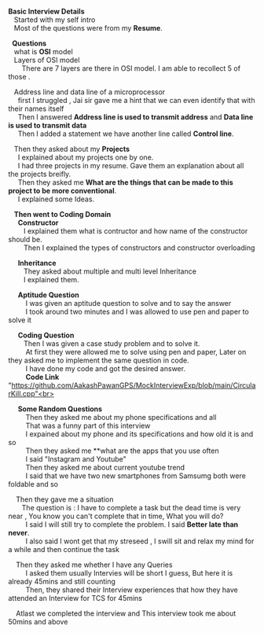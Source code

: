 **Basic Interview Details**<br/>
&nbsp;&nbsp;  Started with my self intro <br/>
&nbsp;&nbsp;  Most of the questions were from my **Resume**.<br/>
  
&nbsp;&nbsp;**Questions**<br/>
 &nbsp;&nbsp; what is **OSI** model<br/>
 &nbsp;&nbsp; Layers of OSI model<br/>
   &nbsp;&nbsp; &nbsp;&nbsp;&nbsp;&nbsp;There are 7 layers are there in OSI model. I am able to recollect 5 of those .<br/>
  
 &nbsp;&nbsp; Address line and data line of a microprocessor<br/>
  &nbsp;&nbsp;&nbsp;&nbsp;  first I struggled , Jai sir gave me a hint that we can even identify that with their names itself<br/>
  &nbsp;&nbsp;&nbsp;&nbsp;  Then I answered **Address line is used to transmit address** and **Data line is used to transmit data**<br/>
  &nbsp;&nbsp;&nbsp;&nbsp; Then I added a statement we have another line called **Control line**.<br/>
   
 &nbsp;&nbsp; Then they asked about my **Projects**<br/>
 &nbsp;&nbsp;&nbsp;&nbsp; I explained about my projects one by one.<br/>
 &nbsp;&nbsp;&nbsp;&nbsp; I had three projects in my resume. Gave them an explanation about all the projects breifly.<br/>
 &nbsp;&nbsp;&nbsp;&nbsp; Then they asked me **What are the things that can be made to this project to be more conventional**.<br/>
 &nbsp;&nbsp;&nbsp;&nbsp; I explained some Ideas.<br>
 
 &nbsp;&nbsp; **Then went to Coding Domain**<br>
 &nbsp;&nbsp;&nbsp;&nbsp; **Constructor**<br>
 &nbsp;&nbsp;&nbsp;&nbsp;&nbsp;&nbsp;&nbsp;&nbsp;I explained them what is contructor and how name of the constructor should be.<br>
 &nbsp;&nbsp;&nbsp;&nbsp;&nbsp;&nbsp;&nbsp;&nbsp;Then I explained the types of constructors and constructor overloading <br>
 
 &nbsp;&nbsp;&nbsp;&nbsp; **Inheritance**<br>
 &nbsp;&nbsp;&nbsp;&nbsp;&nbsp;&nbsp;&nbsp;&nbsp;They asked about multiple and multi level Inheritance <br>
 &nbsp;&nbsp;&nbsp;&nbsp;&nbsp;&nbsp;&nbsp;&nbsp;I explained them.<br>
 
 &nbsp;&nbsp;&nbsp;&nbsp; **Aptitude Question**<br>
 &nbsp;&nbsp;&nbsp;&nbsp;&nbsp;&nbsp;&nbsp;&nbsp; I was given an aptitude question to solve and to say the answer<br>
 &nbsp;&nbsp;&nbsp;&nbsp;&nbsp;&nbsp;&nbsp;&nbsp; I took around two minutes and I was allowed to use pen and paper to solve it<br>
 
 &nbsp;&nbsp;&nbsp;&nbsp; **Coding Question**<br>
 &nbsp;&nbsp;&nbsp;&nbsp;&nbsp;&nbsp;&nbsp;&nbsp;Then I was given a case study problem and to solve it.<br>
 &nbsp;&nbsp;&nbsp;&nbsp;&nbsp;&nbsp;&nbsp;&nbsp; At first they were allowed me to solve using pen and paper, Later on they asked me to implement the same question in code.<br>
 &nbsp;&nbsp;&nbsp;&nbsp;&nbsp;&nbsp;&nbsp;&nbsp; I have done my code and got the desired answer. <br>
 &nbsp;&nbsp;&nbsp;&nbsp;&nbsp;&nbsp;&nbsp;&nbsp; **Code Link** "https://github.com/AakashPawanGPS/MockInterviewExp/blob/main/CircularKill.cpp"<br>
 
 &nbsp;&nbsp;&nbsp;&nbsp; **Some Random Questions**<br>
 &nbsp;&nbsp;&nbsp;&nbsp;&nbsp;&nbsp;&nbsp;&nbsp; Then they asked me about my phone specifications and all<br>
 &nbsp;&nbsp;&nbsp;&nbsp;&nbsp;&nbsp;&nbsp;&nbsp; That was a funny part of this interview<br>
 &nbsp;&nbsp;&nbsp;&nbsp;&nbsp;&nbsp;&nbsp;&nbsp; I expained about my phone and its specifications and how old it is and so<br>
 &nbsp;&nbsp;&nbsp;&nbsp;&nbsp;&nbsp;&nbsp;&nbsp; Then they asked me **what are the apps that you use often<br>
 &nbsp;&nbsp;&nbsp;&nbsp;&nbsp;&nbsp;&nbsp;&nbsp; I said "Instagram and Youtube"<br>
 &nbsp;&nbsp;&nbsp;&nbsp;&nbsp;&nbsp;&nbsp;&nbsp; Then they asked me about current youtube trend<br>
 &nbsp;&nbsp;&nbsp;&nbsp;&nbsp;&nbsp;&nbsp;&nbsp; I said that we have two new smartphones from Samsumg both were foldable and so<br>
 
 &nbsp;&nbsp;&nbsp;&nbsp;Then they gave me a situation <br>
 &nbsp;&nbsp;&nbsp;&nbsp;&nbsp;&nbsp; The question is : I have to complete a task but the dead time is very near , You know you can't complete that in time, What you will do?<br>
 &nbsp;&nbsp;&nbsp;&nbsp;&nbsp;&nbsp;&nbsp;&nbsp; I said I will still try to complete the problem. I said **Better late than never**.<br>
 &nbsp;&nbsp;&nbsp;&nbsp;&nbsp;&nbsp;&nbsp;&nbsp; I also said I wont get that my streseed , I swill sit and relax my mind for a while and then continue the task<br>
 
 &nbsp;&nbsp;&nbsp;&nbsp;Then they asked me whether I have any Queries<br>
 &nbsp;&nbsp;&nbsp;&nbsp;&nbsp;&nbsp;&nbsp;&nbsp; I asked them usually Intervies will be short I guess, But here it is already 45mins and still counting<br>
 &nbsp;&nbsp;&nbsp;&nbsp;&nbsp;&nbsp;&nbsp;&nbsp; Then, they shared their Interview experiences that how they have attended an Interview for TCS for 45mins<br>
 
 &nbsp;&nbsp;&nbsp;&nbsp;Atlast we completed the interview and This interview took me about 50mins and above<br>
 
 
  

    
  
  
  

